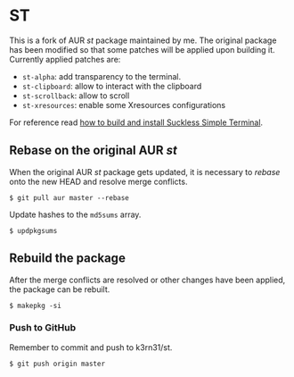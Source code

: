 # ST
This is a fork of AUR _st_ package maintained by me. The original
package has been modified so that some patches will be applied upon
building it.
Currently applied patches are:
- `st-alpha`: add transparency to the terminal.
- `st-clipboard`: allow to interact with the clipboard
- `st-scrollback`: allow to scroll
- `st-xresources`: enable some Xresources configurations

For reference read [how to build and install Suckless Simple Terminal](https://brianbuccola.com/how-to-build-and-install-st-suckless-simple-terminal-from-source-on-arch-linux/).

## Rebase on the original AUR _st_
When the original AUR _st_ package gets updated, it is necessary to
_rebase_ onto the new HEAD and resolve merge conflicts.

```
$ git pull aur master --rebase
```

Update hashes to the `md5sums` array.
```
$ updpkgsums
```

## Rebuild the package
After the merge conflicts are resolved or other changes have been
applied, the package can be rebuilt.

```
$ makepkg -si
```

### Push to GitHub
Remember to commit and push to k3rn31/st.

```
$ git push origin master
```
